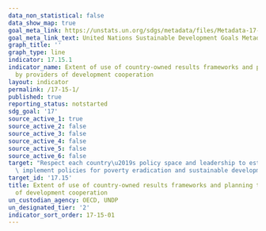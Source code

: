 ```yaml
---
data_non_statistical: false
data_show_map: true
goal_meta_link: https://unstats.un.org/sdgs/metadata/files/Metadata-17-15-01.pdf
goal_meta_link_text: United Nations Sustainable Development Goals Metadata (pdf 468kB)
graph_title: ''
graph_type: line
indicator: 17.15.1
indicator_name: Extent of use of country-owned results frameworks and planning tools
  by providers of development cooperation
layout: indicator
permalink: /17-15-1/
published: true
reporting_status: notstarted
sdg_goal: '17'
source_active_1: true
source_active_2: false
source_active_3: false
source_active_4: false
source_active_5: false
source_active_6: false
target: "Respect each country\u2019s policy space and leadership to establish and\
  \ implement policies for poverty eradication and sustainable development"
target_id: '17.15'
title: Extent of use of country-owned results frameworks and planning tools by providers
  of development cooperation
un_custodian_agency: OECD, UNDP
un_designated_tier: '2'
indicator_sort_order: 17-15-01
---
```


